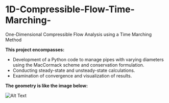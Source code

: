 # 1D-Compressible-Flow-Time-Marching-
One-Dimensional Compressible Flow Analysis using a Time Marching Method

**This project encompasses:**
- Development of a Python code to manage pipes with varying diameters using the MacCormack scheme and conservation formulation.
- Conducting steady-state and unsteady-state calculations.
- Examination of convergence and visualization of results.

**The geometry is like the image below:**

![Alt Text]([paste-the-copied-image-url-here](https://github.com/safdarianebi/1D-Compressible-Flow-Time-Marching-/blob/main/pipe_with_various_diameters.png)https://github.com/safdarianebi/1D-Compressible-Flow-Time-Marching-/blob/main/pipe_with_various_diameters.png)
